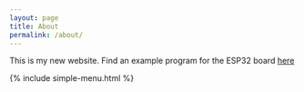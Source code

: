 ```yaml
---
layout: page
title: About
permalink: /about/
---
```


This is my new website. Find an example program for the ESP32 board [here](https://selfcircuits.com/example)

{% include simple-menu.html %}

